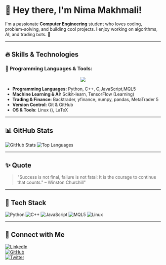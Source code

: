 # 👋 Hey there, I'm Nima Makhmali!

I'm a passionate **Computer Engineering** student who loves coding, problem-solving, and building cool projects. I enjoy working on algorithms, AI, and trading bots. 🚀

---

## 🔥 Skills & Technologies

### 🚀 Programming Languages & Tools:
<p align="center">
  <img src="https://skillicons.dev/icons?i=python,cpp,c,js,mql5,git,github,latex,linux" />
</p>

- **Programming Languages:** Python, C++, C,JavaScript,MQL5
- **Machine Learning & AI:** Scikit-learn, TensorFlow (Learning)
- **Trading & Finance:** Backtrader, yfinance, numpy, pandas, MetaTrader 5
- **Version Control:** Git & GitHub
- **OS & Tools:** Linux (), LaTeX

---

## 📊 GitHub Stats

![GitHub Stats](https://github-readme-stats.vercel.app/api?username=NimaMakhmali&show_icons=true&theme=radical)
![Top Languages](https://github-readme-stats.vercel.app/api/top-langs/?username=NimaMakhmali&layout=compact&theme=radical)

---

## ✨ Quote

> "Success is not final, failure is not fatal: It is the courage to continue that counts." – Winston Churchill"

---
## 🚀 Tech Stack
![Python](https://img.shields.io/badge/Python-3776AB?style=for-the-badge&logo=python&logoColor=white)
![C++](https://img.shields.io/badge/C%2B%2B-00599C?style=for-the-badge&logo=c%2B%2B&logoColor=white)
![JavaScript](https://img.shields.io/badge/JavaScript-F7DF1E?style=for-the-badge&logo=javascript&logoColor=black)
![MQL5](https://img.shields.io/badge/MQL5-FF9900?style=for-the-badge)
![Linux](https://img.shields.io/badge/Linux-FCC624?style=for-the-badge&logo=linux&logoColor=black)

---
## 🔗 Connect with Me

[![LinkedIn](https://img.shields.io/badge/-LinkedIn-blue?style=flat-square&logo=linkedin)](https://www.linkedin.com/in/NimaMakhmali)  
[![GitHub](https://img.shields.io/badge/-GitHub-black?style=flat-square&logo=github)](https://github.com/NimaMakhmali)  
[![Twitter](https://img.shields.io/badge/-Twitter-blue?style=flat-square&logo=twitter)](https://twitter.com/NimaMakhmali)
